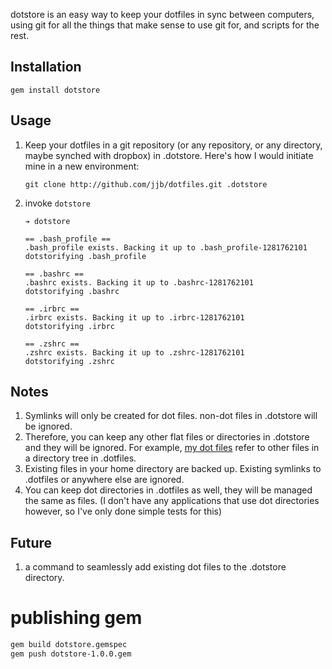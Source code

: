 dotstore is an easy way to keep your dotfiles in sync between computers, using git for all the things that make sense to use git for, and scripts for the rest.

## Installation

`gem install dotstore`

## Usage

1.  Keep your dotfiles in a git repository (or any repository, or any directory, maybe synched with dropbox) in .dotstore. Here's how I would initiate mine in a new environment:

        git clone http://github.com/jjb/dotfiles.git .dotstore
2.  invoke `dotstore`

        ➔ dotstore 

        == .bash_profile ==
        .bash_profile exists. Backing it up to .bash_profile-1281762101
        dotstorifying .bash_profile

        == .bashrc ==
        .bashrc exists. Backing it up to .bashrc-1281762101
        dotstorifying .bashrc

        == .irbrc ==
        .irbrc exists. Backing it up to .irbrc-1281762101
        dotstorifying .irbrc

        == .zshrc ==
        .zshrc exists. Backing it up to .zshrc-1281762101
        dotstorifying .zshrc

## Notes
1. Symlinks will only be created for dot files. non-dot files in .dotstore will be ignored.
2. Therefore, you can keep any other flat files or directories in .dotstore and they will be ignored. For example, [my dot files](http://github.com/jjb/dotfiles) refer to other files in a directory tree in .dotfiles.
3. Existing files in your home directory are backed up. Existing symlinks to .dotfiles or anywhere else are ignored.
4. You can keep dot directories in .dotfiles as well, they will be managed the same as files. (I don't have any applications that use dot directories however, so I've only done simple tests for this)

## Future
1. a command to seamlessly add existing dot files to the .dotstore directory.

# publishing gem

```sh
gem build dotstore.gemspec
gem push dotstore-1.0.0.gem
```
